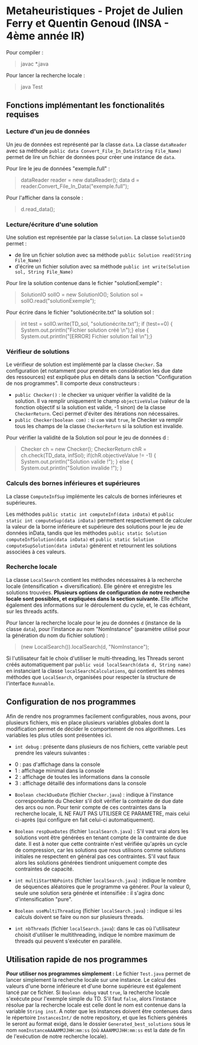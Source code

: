 # Metaheuristiques - Projet de Julien Ferry et Quentin Genoud (INSA - 4ème année IR)

Pour compiler : 
>javac *.java

Pour lancer la recherche locale : 
>java Test

## Fonctions implémentant les fonctionalités requises

### Lecture d'un jeu de données
Un jeu de données est représenté par la classe `data`.
La classe `dataReader` avec sa méthode `public data Convert_File_In_Data(String File_Name)` permet de lire un fichier de données pour créer une instance de `data`.

Pour lire le jeu de données "exemple.full" :
> dataReader reader = new dataReader();
> data d = reader.Convert_File_In_Data("exemple.full");

Pour l'afficher dans la console :
> d.read_data();

### Lecture/écriture d'une solution
Une solution est représentée par la classe `Solution`.
La classe `SolutionIO` permet :
- de lire un fichier solution avec sa méthode `public Solution read(String File_Name)`
- d'écrire un fichier solution avec sa méthode `public int write(Solution sol, String File_Name)`

Pour lire la solution contenue dans le fichier "solutionExemple" :
> SolutionIO solIO = new SolutionIO();
> Solution sol = solIO.read("solutionExemple");

Pour écrire dans le fichier "solutionécrite.txt" la solution sol :
>int test = solIO.write(TD_sol, "solutionécrite.txt");
        if (test==0) { System.out.println("Fichier solution créé \n");}
        else { System.out.println("[ERROR] Fichier solution fail \n");}

### Vérifieur de solutions
Le vérifieur de solution est implémenté par la classe `Checker`. Sa configuration (et notamment pour prendre en considération les due date des ressources) est expliquée plus en détails dans la section "Configuration de nos programmes".
Il comporte deux constructeurs : 
- `public Checker()` : le checker va uniquer vérifier la validité de la solution. Il va remplir uniquement le champ `objectiveValue` (valeur de la fonction objectif si la solution est valide, -1 sinon) de la classe `CheckerReturn`. Ceci permet d'éviter des itérations non nécessaires.
-  `public Checker(boolean com)` : si `com` vaut `true`, le Checker va remplir tous les champs de la classe `CheckerReturn` si la solution est invalide.

Pour vérifier la validité de la Solution sol pour le jeu de données d :
> Checker ch = new Checker();
> CheckerReturn chR = ch.check(TD_data, infSol);
> if(chR.objectiveValue != -1) { System.out.println("Solution valide !"); }
> else { System.out.println("Solution invalide !"); }

### Calculs des bornes inférieures et supérieures
La classe `ComputeInfSup` implémente les calculs de bornes inférieures et supérieures.

Les méthodes `public static int computeInf(data inData)` et `public static int computeSup(data inData)` permettent respectivement de calculer la valeur de la borne inférieure et supérieure des solutions pour le jeu de données inData, tandis que les méthodes `public static Solution computeInfSolution(data inData)` et `public static Solution computeSupSolution(data inData)` génèrent et retournent les solutions associées à ces valeurs.

### Recherche locale
La classe `LocalSearch` contient les méthodes nécessaires à la recherche locale (intensification + diversification). Elle génère et enregistre les solutions trouvées. **Plusieurs options de configuration de notre recherche locale sont possibles, et expliquées dans la section suivante.** Elle affiche également des informations sur le déroulement du cycle, et, le cas échéant, sur les threads actifs.

Pour lancer la recherche locale pour le jeu de données `d` (instance de la classe `data`), pour l'instance au nom "NomInstance" (paramètre utilisé pour la génération du nom du fichier solution) :
> (new LocalSearch()).localSearch(d, "NomInstance");

Si l'utilisateur fait le choix d'utiliser le multi-threading, les Threads seront créés automatiquement par `public void localSearch(data d, String name)` en instanciant la classe `localSearchCalculations`, qui contient les mêmes méthodes que `LocalSearch`, organisées pour respecter la structure de l'interface `Runnable`.

## Configuration de nos programmes
Afin de rendre nos programmes facilement configurables, nous avons, pour plusieurs fichiers, mis en place plusieurs variables globales dont la modification permet de décider le comportement de nos algorithmes. Les variables les plus utiles sont présentées ici.

* `int debug` : présente dans plusieurs de nos fichiers, cette variable peut prendre les valeurs suivantes :
- 0 : pas d'affichage dans la console
- 1 : affichage minimal dans la console
- 2 : affichage de toutes les informations dans la console
- 3 : affichage détaillé des informations dans la console

* `Boolean checkDueDate` (fichier `Checker.java`) : indique à l'instance correspondante du Checker s'il doit vérifier la contrainte de due date des arcs ou non. Pour tenir compte de ces contraintes dans la recherche locale, IL NE FAUT PAS UTILISER CE PARAMETRE, mais celui ci-après (qui configure en fait celui-ci automatiquement).

* `Boolean respDueDates` (fichier `localSearch.java`) : S'il vaut vrai alors les solutions vont être générées en tenant compte de la contrainte de due date. Il est à noter que cette contrainte n'est vérifiée qu'après un cycle de compression, car les solutions que nous utilisons comme solutions initiales ne respectent en général pas ces contraintes. S'il vaut faux alors les solutions générées tiendront uniquement compte des contraintes de capacité.

* `int multiStartNbPoints` (fichier `localSearch.java`) : indique le nombre de séquences aléatoires que le programme va générer. Pour la valeur 0, seule une solution sera générée et intensifiée : il s'agira donc d'intensification "pure".

* `Boolean useMultiThreading` (fichier `localSearch.java`) : indique si les calculs doivent se faire ou non sur plusieurs threads.

* `int nbThreads` (fichier `localSearch.java`): dans le cas où l'utilisateur choisit d'utiliser le multithreading, indique le nombre maximum de threads qui peuvent s'exécuter en parallèle.

## Utilisation rapide de nos programmes
**Pour utiliser nos programmes simplement :**
Le fichier `Test.java` permet de lancer simplement la recherche locale sur une instance. Le calcul des valeurs d'une borne inférieure et d'une borne supérieure est également lancé par ce fichier.  Si `Boolean debug` vaut `true`, la recherche locale s'exécute pour l'exemple simple du TD. S'il faut `false`, alors l'instance résolue par la recherche locale est celle dont le nom est contenue dans la variable `String inst`. A noter que les instances doivent être contenues dans le répertoire `InstancesInt/` de notre repository, et que les fichiers générés le seront au format exigé, dans le dossier `Generated_best_solutions` sous le nom `nomInstanceAAAAMMJJHH:mm:ss` (où `AAAAMMJJHH:mm:ss` est la date de fin de l'exécution de notre recherche locale).
